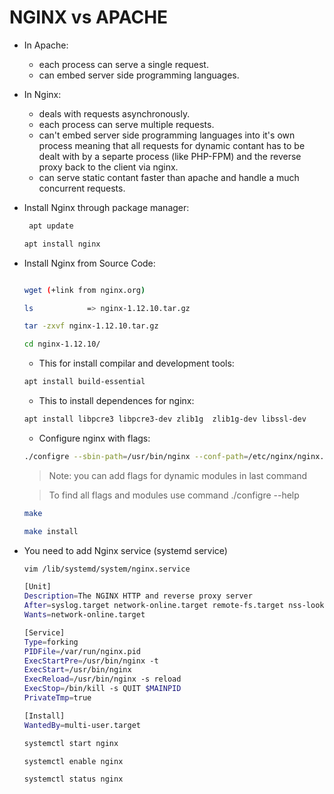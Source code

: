 # NGINX vs APACHE

- In Apache: 
    + each process can serve a single request.
    + can embed server side programming languages.

- In Nginx:
    + deals with requests asynchronously.
    + each process can serve multiple requests.
    + can't embed server side programming languages into it's own process meaning that all requests for
        dynamic contant has to be dealt with by a separte process (like PHP-FPM) and the reverse proxy back to the client via nginx.
    + can serve static contant faster than apache and handle a much concurrent requests.

- Install Nginx through package manager:
    ```sh
     apt update 
    ```
    ```sh
    apt install nginx

- Install Nginx from Source Code:
    ```sh apt update
    ```
    ```sh 
    wget (+link from nginx.org)
    ```
    ```sh 
    ls            => nginx-1.12.10.tar.gz
    ```
    ```sh 
    tar -zxvf nginx-1.12.10.tar.gz
    ```
    ```sh 
    cd nginx-1.12.10/
    ```
    * This for install compilar and development tools:
    ```sh 
    apt install build-essential
    ```
    * This to install dependences for nginx:
    ```sh 
    apt install libpcre3 libpcre3-dev zlib1g  zlib1g-dev libssl-dev
    ```
    * Configure nginx with flags:
    ```sh 
    ./configre --sbin-path=/usr/bin/nginx --conf-path=/etc/nginx/nginx.conf --error-path=/var/log/nginx/error.log --http-log-path=/var/log/nginx/access.log --with-pcre --pid-path=/var/run/nginx.pid  --modules-path=/etc/nginx/modules
    ```
    > Note: you can add flags for dynamic modules in last command

    > To find all flags and modules use command  ./configre --help
    ```sh
    make
    ```
    ```sh
    make install
    ```

- You need to add Nginx service (systemd service)
    ```sh
    vim /lib/systemd/system/nginx.service
    ```
    
    ```sh
    [Unit]
    Description=The NGINX HTTP and reverse proxy server
    After=syslog.target network-online.target remote-fs.target nss-lookup.target
    Wants=network-online.target

    [Service]
    Type=forking
    PIDFile=/var/run/nginx.pid
    ExecStartPre=/usr/bin/nginx -t
    ExecStart=/usr/bin/nginx
    ExecReload=/usr/bin/nginx -s reload
    ExecStop=/bin/kill -s QUIT $MAINPID
    PrivateTmp=true

    [Install]
    WantedBy=multi-user.target
    ```

    ```sh
    systemctl start nginx
    ```
    ```sh
    systemctl enable nginx
    ```
    ```sh
    systemctl status nginx
    ```
